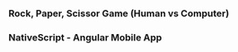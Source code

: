 
  
###  Rock, Paper, Scissor Game (Human vs Computer)
###  NativeScript - Angular Mobile App

  


